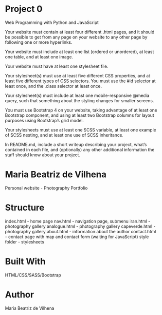 # Project 0

Web Programming with Python and JavaScript

Your website must contain at least four different .html pages, and it should be possible to get from any page on your website to any other page by following one or more hyperlinks.

Your website must include at least one list (ordered or unordered), at least one table, and at least one image.

Your website must have at least one stylesheet file.

Your stylesheet(s) must use at least five different CSS properties, and at least five different types of CSS selectors. You must use the #id selector at least once, and the .class selector at least once.

Your stylesheet(s) must include at least one mobile-responsive @media query, such that something about the styling changes for smaller screens.

You must use Bootstrap 4 on your website, taking advantage of at least one Bootstrap component, and using at least two Bootstrap columns for layout purposes using Bootstrap’s grid model.

Your stylesheets must use at least one SCSS variable, at least one example of SCSS nesting, and at least one use of SCSS inheritance.

In README.md, include a short writeup describing your project, what’s contained in each file, and (optionally) any other additional information the staff should know about your project.


# Maria Beatriz de Vilhena

Personal website - Photography Portfolio

# Structure

index.html - home page
nav.html - navigation page, submenu
iran.html - photography gallery
analogue.html - photography gallery
capeverde.html - photography gallery
about.html - information about the author
contact.html - contact page with map and contact form (waiting for JavaScript)
style folder - stylesheets


# Built With
HTML/CSS/SASS/Bootstrap

# Author
Maria Beatriz de Vilhena
